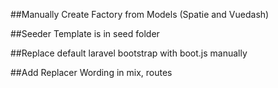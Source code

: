 ##Manually Create Factory from Models (Spatie and Vuedash)

##Seeder Template is in seed folder

##Replace default laravel bootstrap with boot.js manually

##Add Replacer Wording in mix, routes